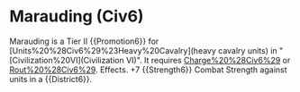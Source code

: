 # Marauding (Civ6)

Marauding is a Tier II {{Promotion6}} for [Units%20%28Civ6%29%23Heavy%20Cavalry](heavy cavalry units) in "[Civilization%20VI](Civilization VI)". It requires [Charge%20%28Civ6%29](Charge) or [Rout%20%28Civ6%29](Rout).
Effects.
+7 {{Strength6}} Combat Strength against units in a {{District6}}.